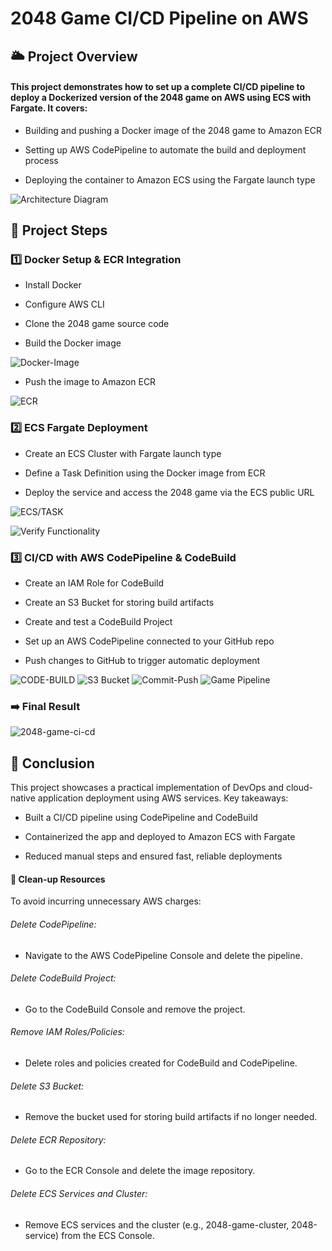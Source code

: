# 2048 Game CI/CD Pipeline on AWS

## 🌥️ Project Overview
#### This project demonstrates how to set up a complete CI/CD pipeline to deploy a Dockerized version of the 2048 game on AWS using ECS with Fargate. It covers:

- Building and pushing a Docker image of the 2048 game to Amazon ECR

- Setting up AWS CodePipeline to automate the build and deployment process

- Deploying the container to Amazon ECS using the Fargate launch type


![Architecture Diagram](https://imgur.com/KrDbVxx.png)


## 🧱 Project Steps
### 1️⃣ Docker Setup & ECR Integration
- Install Docker

- Configure AWS CLI

- Clone the 2048 game source code

- Build the Docker image  

![Docker-Image](https://imgur.com/9uQXsH4.png)

- Push the image to Amazon ECR
   
![ECR](https://imgur.com/0h7ioAT.png)  


### 2️⃣ ECS Fargate Deployment
- Create an ECS Cluster with Fargate launch type

- Define a Task Definition using the Docker image from ECR

- Deploy the service and access the 2048 game via the ECS public URL

![ECS/TASK](https://imgur.com/QQQzf7u.png)

![Verify Functionality](https://imgur.com/DRbF2Vq.png)

### 3️⃣ CI/CD with AWS CodePipeline & CodeBuild
- Create an IAM Role for CodeBuild

- Create an S3 Bucket for storing build artifacts

- Create and test a CodeBuild Project

- Set up an AWS CodePipeline connected to your GitHub repo

- Push changes to GitHub to trigger automatic deployment
   
![CODE-BUILD](https://imgur.com/aNF86zH.png)
![S3 Bucket](https://imgur.com/lTCcijl.png)
![Commit-Push](https://imgur.com/v6gMp5w.png)
![Game Pipeline](https://imgur.com/11f66I8.png)


### ➡️ Final Result

![2048-game-ci-cd](https://imgur.com/2DadIUr.png)


## 🧾 Conclusion
This project showcases a practical implementation of DevOps and cloud-native application deployment using AWS services. Key takeaways:

- Built a CI/CD pipeline using CodePipeline and CodeBuild

- Containerized the app and deployed to Amazon ECS with Fargate

- Reduced manual steps and ensured fast, reliable deployments


#### 🧹 Clean-up Resources
To avoid incurring unnecessary AWS charges:

###### Delete CodePipeline:
- Navigate to the AWS CodePipeline Console and delete the pipeline.

###### Delete CodeBuild Project:
- Go to the CodeBuild Console and remove the project.

###### Remove IAM Roles/Policies:
- Delete roles and policies created for CodeBuild and CodePipeline.

###### Delete S3 Bucket:
- Remove the bucket used for storing build artifacts if no longer needed.

###### Delete ECR Repository:
- Go to the ECR Console and delete the image repository.

###### Delete ECS Services and Cluster:
- Remove ECS services and the cluster (e.g., 2048-game-cluster, 2048-service) from the ECS Console.
